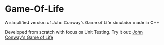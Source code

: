# Game-Of-Life
A simplified version of John Conway's Game of Life simulator made in C++

Developed from scratch with focus on Unit Testing. 
Try it out: [John Conway's Game of Life](https://bitstorm.org/gameoflife/) 

